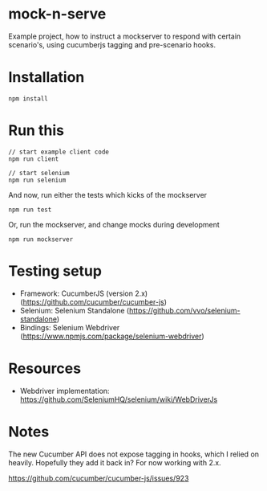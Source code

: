 # mock-n-serve
Example project, how to instruct a mockserver to respond with certain scenario's, using cucumberjs tagging and
pre-scenario hooks.

# Installation
```
npm install
```

# Run this
```
// start example client code
npm run client

// start selenium
npm run selenium
```

And now, run either the tests which kicks of the mockserver
```
npm run test
```

Or, run the mockserver, and change mocks during development
```
npm run mockserver
```

# Testing setup

 - Framework: CucumberJS (version 2.x) (https://github.com/cucumber/cucumber-js)
 - Selenium: Selenium Standalone (https://github.com/vvo/selenium-standalone)
 - Bindings: Selenium Webdriver (https://www.npmjs.com/package/selenium-webdriver)


# Resources
 - Webdriver implementation: https://github.com/SeleniumHQ/selenium/wiki/WebDriverJs

# Notes
The new Cucumber API does not expose tagging in hooks, which I relied on heavily.
Hopefully they add it back in? For now working with 2.x.

 https://github.com/cucumber/cucumber-js/issues/923
